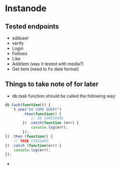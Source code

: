 # Instanode

## Tested endpoints
* adduser
* verify
* Login
* Follows
* Like
* Additem (was it tested with media?)
* Get item (need to fix date format)





## Things to take note of for later
* db.task function should be called the following way:
```javascript
db.task(function(t) {
    t.one("DO SOME QUERY")
        .then(function() {
            // DO SOMETHING
        }) .catch(function (err) {
            console.log(err);
        });
}) .then (function() {
    // TASK FINISHED
}) .catch (function(err) {
    console.log(err);
});
```
* 